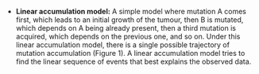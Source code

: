 - **Linear accumulation model:**
A simple model where mutation A comes first, which leads to an initial growth of the tumour, then B is mutated, which depends on A being already present, then a third mutation is acquired, which depends on the previous one, and so on. Under this linear accumulation model, there is a single possible trajectory of mutation accumulation (Figure 1). A linear accumulation model tries to find the linear sequence of events that best explains the observed data.
